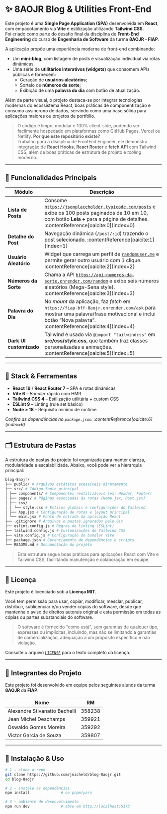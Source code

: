 # ✨ 8AOJR Blog & Utilities Front-End

Este projeto é uma **Single Page Application (SPA)** desenvolvida em **React**, com empacotamento via **Vite** e estilização utilizando **Tailwind CSS**.  
Foi criado como parte do desafio final da disciplina de **Front-End Engineering** do curso de **Engenharia de Software** da turma **8AOJR - FIAP**.

A aplicação propõe uma experiência moderna de front-end combinando:

- Um **mini-blog**, com listagem de posts e visualização individual via rotas dinâmicas.
- Uma série de **utilitários interativos (widgets)** que consomem APIs públicas e fornecem:
  - Geração de **usuários aleatórios**;
  - Sorteio de **números da sorte**;
  - Exibição de uma **palavra do dia** com botão de atualização.

Além da parte visual, o projeto destaca-se por integrar tecnologias modernas do ecossistema React, boas práticas de componentização e consumo assíncrono de dados, servindo como uma base sólida para aplicações maiores ou projetos de portfólio.

> O código é limpo, modular e 100% client-side, podendo ser facilmente hospedado em plataformas como GitHub Pages, Vercel ou Netlify.
> **Por que este repositório existe?**  
> Trabalho para a disciplina de FrontEnd Engineer, ele demonstra integração de **React Hooks**, **React Router** e **fetch API** com Tailwind CSS, além de boas práticas de estrutura de projeto e _tooling_ moderno.
> 
---

## 🎯 Funcionalidades Principais

| Módulo | Descrição |
|--------|-----------|
| **Lista de Posts** | Consome [`https://jsonplaceholder.typicode.com/posts`](https://jsonplaceholder.typicode.com/posts) e exibe os 100 posts paginados de 10 em 10, com botão **Leia +** para a página de detalhes. :contentReference[oaicite:0]{index=0} |
| **Detalhe do Post** | Navegação dinâmica (`/post/:id`) trazendo o post selecionado. :contentReference[oaicite:1]{index=1} |
| **Usuário Aleatório** | Widget que carrega um perfil de [`randomuser.me`](https://randomuser.me) e permite gerar outro usuário com 1 clique. :contentReference[oaicite:2]{index=2} |
| **Números da Sorte** | Chama a API [`https://api-numeros-da-sorte.onrender.com/random`](https://api-numeros-da-sorte.onrender.com/random) e exibe seis números aleatórios (Mega-Sena style). :contentReference[oaicite:3]{index=3} |
| **Palavra do Dia** | No _mount_ da aplicação, faz _fetch_ em `https://fiap-bff-8aojr.onrender.com/ask` para mostrar uma palavra/frase motivacional e inclui botão “Nova palavra”. :contentReference[oaicite:4]{index=4} |
| **Dark UI customizado** | Tailwind é usado via `@import "tailwindcss"` em **src/css/style.css**, que também traz classes personalizadas e animações. :contentReference[oaicite:5]{index=5} |

---

## 🧩 Stack & Ferramentas

- **React 19** / **React Router 7** – SPA e rotas dinâmicas  
- **Vite 6** – _Bundler_ rápido com HMR  
- **Tailwind CSS 4** – Estilização utilitária + custom CSS  
- **ESLint 9** – Linting (rule set básico)  
- **Node ≥ 18** – Requisito mínimo de runtime

_Confira as dependências no `package.json`. :contentReference[oaicite:6]{index=6}_

---

## 🗂️ Estrutura de Pastas

A estrutura de pastas do projeto foi organizada para manter clareza, modularidade e escalabilidade. Abaixo, você pode ver a hierarquia principal:
``` bash
blog-8aojr/
├── public/ # Arquivos estáticos acessíveis diretamente
├── src/ # Código-fonte principal
│ ├── components/ # Componentes reutilizáveis (ex: Header, Footer)
│ ├── pages/ # Páginas associadas às rotas (Home.jsx, Post.jsx)
│ ├── css/
│ │ └── style.css # Estilos globais e configurações do Tailwind
│ ├── App.jsx # Configuração de rotas e layout principal
│ └── main.jsx # Ponto de entrada da aplicação React
├── .gitignore # Arquivos e pastas ignorados pelo Git
├── eslint.config.js # Regras de linting (ESLint)
├── tailwind.config.js # Customizações do Tailwind CSS
├── vite.config.js # Configuração do bundler Vite
├── package.json # Gerenciamento de dependências e scripts
└── README.md # Documentação do projeto
```
> Esta estrutura segue boas práticas para aplicações React com Vite e Tailwind CSS, facilitando manutenção e colaboração em equipe.

---

## 📜 Licença

Este projeto é licenciado sob a **Licença MIT**.

Você tem permissão para usar, copiar, modificar, mesclar, publicar, distribuir, sublicenciar e/ou vender cópias do software, desde que mantenha o aviso de direitos autorais original e esta permissão em todas as cópias ou partes substanciais do software.

> O software é fornecido "como está", sem garantias de qualquer tipo, expressas ou implícitas, incluindo, mas não se limitando a garantias de comercialização, adequação a um propósito específico e não violação.

Consulte o arquivo [`LICENSE`](LICENSE) para o texto completo da licença.


---

## 👥 Integrantes do Projeto

Este projeto foi desenvolvido em equipe pelos seguintes alunos da turma **8AOJR** da **FIAP**:

| Nome                           | RM       |
|--------------------------------|----------|
| Alexandre Stivanatto Bechelli | 358238   |
| Jean Michel Deschamps         | 359921   |
| Oswaldo Gomes Moreira         | 359292   |
| Victor Garcia de Souza        | 359807   |

---

## 🚀 Instalação & Uso

```bash
# 1 – clone o repo
git clone https://github.com/jmicheld/blog-8aojr.git
cd blog-8aojr

# 2 – instale as dependências
npm install              # ou pnpm/yarn

# 3 – ambiente de desenvolvimento
npm run dev              # abre em http://localhost:5173
